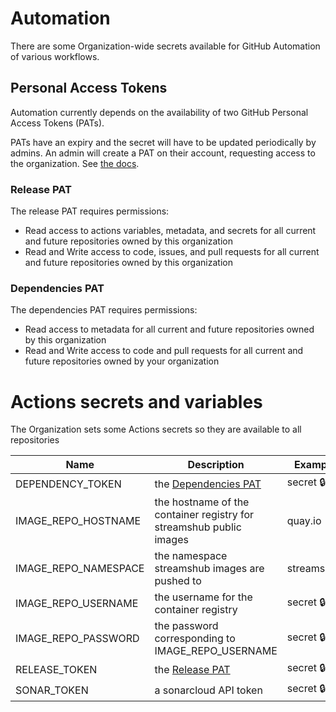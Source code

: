 # Automation

There are some Organization-wide secrets available for GitHub Automation of various workflows.

## Personal Access Tokens

Automation currently depends on the availability of two GitHub Personal Access Tokens (PATs).

PATs have an expiry and the secret will have to be updated periodically by admins. An admin will create
a PAT on their account, requesting access to the organization. See [the docs](https://docs.github.com/en/organizations/managing-programmatic-access-to-your-organization/managing-requests-for-personal-access-tokens-in-your-organization).

### Release PAT

The release PAT requires permissions:
- Read access to actions variables, metadata, and secrets for all current and future repositories owned by this
  organization
- Read and Write access to code, issues, and pull requests for all current and future repositories owned by this
  organization

### Dependencies PAT

The dependencies PAT requires permissions:
- Read access to metadata for all current and future repositories owned by this organization
- Read and Write access to code and pull requests for all current and future repositories owned by your organization

# Actions secrets and variables

The Organization sets some Actions secrets so they are available to all repositories

| Name                 | Description                                                         | Example       |
|----------------------|---------------------------------------------------------------------|---------------|
| DEPENDENCY_TOKEN     | the [Dependencies PAT](#dependencies-pat)                           | secret :lock: |
| IMAGE_REPO_HOSTNAME  | the hostname of the container registry for streamshub public images | quay.io       |
| IMAGE_REPO_NAMESPACE | the namespace streamshub images are pushed to                       | streamshub    |
| IMAGE_REPO_USERNAME  | the username for the container registry                             | secret :lock: |
| IMAGE_REPO_PASSWORD  | the password corresponding to IMAGE_REPO_USERNAME                   | secret :lock: |
| RELEASE_TOKEN        | the [Release PAT](#release-pat)                                     | secret :lock: |
| SONAR_TOKEN          | a sonarcloud API token                                              | secret :lock: |


